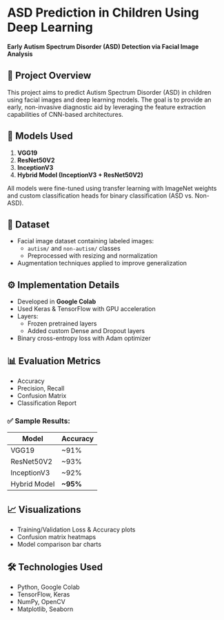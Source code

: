 # ASD Prediction in Children Using Deep Learning

**Early Autism Spectrum Disorder (ASD) Detection via Facial Image Analysis**

## 📌 Project Overview

This project aims to predict Autism Spectrum Disorder (ASD) in children using facial images and deep learning models. The goal is to provide an early, non-invasive diagnostic aid by leveraging the feature extraction capabilities of CNN-based architectures.

## 🧠 Models Used

1. **VGG19**
2. **ResNet50V2**
3. **InceptionV3**
4. **Hybrid Model (InceptionV3 + ResNet50V2)**

All models were fine-tuned using transfer learning with ImageNet weights and custom classification heads for binary classification (ASD vs. Non-ASD).

## 📂 Dataset

- Facial image dataset containing labeled images:
  - `autism/` and `non-autism/` classes
  - Preprocessed with resizing and normalization
- Augmentation techniques applied to improve generalization

## ⚙️ Implementation Details

- Developed in **Google Colab**
- Used Keras & TensorFlow with GPU acceleration
- Layers:
  - Frozen pretrained layers
  - Added custom Dense and Dropout layers
- Binary cross-entropy loss with Adam optimizer

## 📊 Evaluation Metrics

- Accuracy
- Precision, Recall
- Confusion Matrix
- Classification Report

### ✅ Sample Results:

| Model             | Accuracy |
|------------------|----------|
| VGG19            | ~91%     |
| ResNet50V2       | ~93%     |
| InceptionV3      | ~92%     |
| Hybrid Model     | **~95%** |

## 📈 Visualizations

- Training/Validation Loss & Accuracy plots
- Confusion matrix heatmaps
- Model comparison bar charts

## 🛠 Technologies Used

- Python, Google Colab
- TensorFlow, Keras
- NumPy, OpenCV
- Matplotlib, Seaborn



